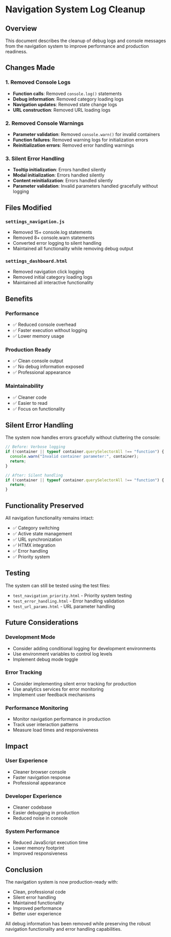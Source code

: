 # Navigation System Log Cleanup

## Overview

This document describes the cleanup of debug logs and console messages from the navigation system to improve performance and production readiness.

## Changes Made

### 1. **Removed Console Logs**

- **Function calls**: Removed `console.log()` statements
- **Debug information**: Removed category loading logs
- **Navigation updates**: Removed state change logs
- **URL construction**: Removed URL loading logs

### 2. **Removed Console Warnings**

- **Parameter validation**: Removed `console.warn()` for invalid containers
- **Function failures**: Removed warning logs for initialization errors
- **Reinitialization errors**: Removed error handling warnings

### 3. **Silent Error Handling**

- **Tooltip initialization**: Errors handled silently
- **Modal initialization**: Errors handled silently
- **Content reinitialization**: Errors handled silently
- **Parameter validation**: Invalid parameters handled gracefully without logging

## Files Modified

### `settings_navigation.js`

- Removed 15+ console.log statements
- Removed 8+ console.warn statements
- Converted error logging to silent handling
- Maintained all functionality while removing debug output

### `settings_dashboard.html`

- Removed navigation click logging
- Removed initial category loading logs
- Maintained all interactive functionality

## Benefits

### **Performance**

- ✅ Reduced console overhead
- ✅ Faster execution without logging
- ✅ Lower memory usage

### **Production Ready**

- ✅ Clean console output
- ✅ No debug information exposed
- ✅ Professional appearance

### **Maintainability**

- ✅ Cleaner code
- ✅ Easier to read
- ✅ Focus on functionality

## Silent Error Handling

The system now handles errors gracefully without cluttering the console:

```javascript
// Before: Verbose logging
if (!container || typeof container.querySelectorAll !== "function") {
  console.warn("Invalid container parameter:", container);
  return;
}

// After: Silent handling
if (!container || typeof container.querySelectorAll !== "function") {
  return;
}
```

## Functionality Preserved

All navigation functionality remains intact:

- ✅ Category switching
- ✅ Active state management
- ✅ URL synchronization
- ✅ HTMX integration
- ✅ Error handling
- ✅ Priority system

## Testing

The system can still be tested using the test files:

- `test_navigation_priority.html` - Priority system testing
- `test_error_handling.html` - Error handling validation
- `test_url_params.html` - URL parameter handling

## Future Considerations

### **Development Mode**

- Consider adding conditional logging for development environments
- Use environment variables to control log levels
- Implement debug mode toggle

### **Error Tracking**

- Consider implementing silent error tracking for production
- Use analytics services for error monitoring
- Implement user feedback mechanisms

### **Performance Monitoring**

- Monitor navigation performance in production
- Track user interaction patterns
- Measure load times and responsiveness

## Impact

### **User Experience**

- Cleaner browser console
- Faster navigation response
- Professional appearance

### **Developer Experience**

- Cleaner codebase
- Easier debugging in production
- Reduced noise in console

### **System Performance**

- Reduced JavaScript execution time
- Lower memory footprint
- Improved responsiveness

## Conclusion

The navigation system is now production-ready with:

- Clean, professional code
- Silent error handling
- Maintained functionality
- Improved performance
- Better user experience

All debug information has been removed while preserving the robust navigation functionality and error handling capabilities.
